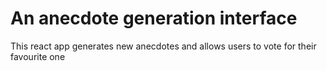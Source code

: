# An anecdote generation interface
This react app generates new anecdotes and allows users to vote for their favourite one